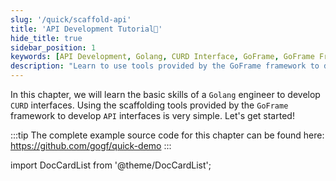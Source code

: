```yaml
---
slug: '/quick/scaffold-api'
title: 'API Development Tutorial🌟'
hide_title: true
sidebar_position: 1
keywords: [API Development, Golang, CURD Interface, GoFrame, GoFrame Framework, API Development, Scaffolding Tool, Quick Demo, Source Code Example, Go Development]
description: "Learn to use tools provided by the GoFrame framework to develop CURD interfaces, including the basic steps and techniques of API development. Complete example source code is provided for reference to help beginners quickly get started with interface development."
---
```


In this chapter, we will learn the basic skills of a `Golang` engineer to develop `CURD` interfaces. Using the scaffolding tools provided by the `GoFrame` framework to develop `API` interfaces is very simple. Let's get started!

:::tip
The complete example source code for this chapter can be found here: https://github.com/gogf/quick-demo
:::

import DocCardList from '@theme/DocCardList';

<DocCardList />